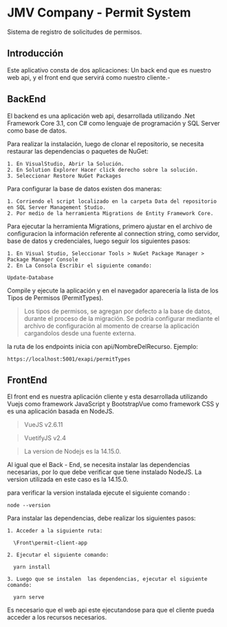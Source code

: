 JMV Company - Permit System
===========================

Sistema de registro de solicitudes de permisos.

Introducción
------------

Este aplicativo consta de dos aplicaciones: Un back end que es nuestro web api,
y el front end que servirá como nuestro cliente.-

BackEnd
-------

El backend es una aplicación web api, desarrollada utilizando .Net Framework Core 3.1,
con C# como lenguaje de programación y SQL Server como base de datos.

Para realizar la instalación, luego de clonar el repositorio, se necesita restaurar las
dependencias o paquetes de NuGet:

    1. En VisualStudio, Abrir la Solución.
    2. En Solution Explorer Hacer click derecho sobre la solución.
    3. Seleccionar Restore NuGet Packages

Para configurar la base de datos existen dos maneras:

    1. Corriendo el script localizado en la carpeta Data del repositorio en SQL Server Management Studio.
    2. Por medio de la herramienta Migrations de Entity Framework Core.

Para ejecutar la herramienta Migrations, primero ajustar en el archivo de configuracion
la información referente al connection string, como servidor, base de datos y credenciales,
luego seguir los siguientes pasos:

    1. En Visual Studio, Seleccionar Tools > NuGet Package Manager > Package Manager Console
    2. En La Consola Escribir el siguiente comando:
  ~~~
  Update-Database
  ~~~

Compile y ejecute la aplicación y en el navegador aparecería la lista de los Tipos de Permisos (PermitTypes).

> Los tipos de permisos, se agregan por defecto a la base de datos, durante el proceso de la migración.
> Se podría configurar mediante el archivo de configuración al momento de crearse la aplicación  cargandolos desde una fuente externa.

la ruta de los endpoints inicia con api/NombreDelRecurso.  Ejemplo:

    https://localhost:5001/exapi/permitTypes

FrontEnd
------------

El front end es nuestra aplicación cliente y esta desarrollada utilizando Vuejs como framework JavaScript y BootstrapVue como framework CSS y es una aplicación basada en NodeJS.

> VueJS v2.6.11

> VuetifyJS v2.4

> La version de Nodejs es la 14.15.0.

Al igual que el Back - End, se necesita instalar las dependencias necesarias, por lo que debe verificar que tiene instalado NodeJS.  La version utilizada en este caso es la 14.15.0.

para verificar la version instalada ejecute el siguiente comando :

    node --version

Para instalar las dependencias, debe realizar los siguientes pasos:

    1. Acceder a la siguiente ruta:

      \Front\permit-client-app

    2. Ejecutar el siguiente comando:

      yarn install

    3. Luego que se instalen  las dependencias, ejecutar el siguiente comando:

      yarn serve

Es necesario que el web api este ejecutandose para que el cliente pueda acceder a los recursos necesarios.
